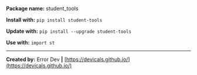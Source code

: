 **Package name:** student_tools

**Install with:** `pip install student-tools`

**Update with:** `pip install --upgrade student-tools`

**Use with:** `import st`

---

**Created by:** Error Dev **|** [https://devicals.github.io/](https://devicals.github.io/)